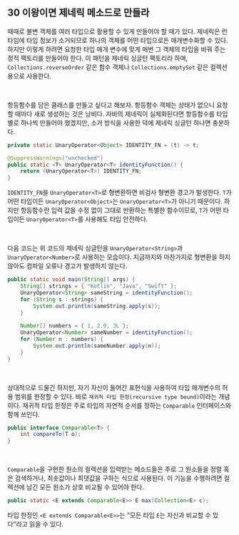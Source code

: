 ## 30 이왕이면 제네릭 메소드로 만들라

때때로 불변 객체를 여러 타입으로 활용할 수 있게 만들어야 할 때가 있다. 제네릭은 런타임에 타입 정보가 소거되므로 하나의 객체를 어떤 타입으로든 매개변수화할 수 있다. 하지만 이렇게 하려면 요청한 타입 매개 변수에 맞게 매번 그 객체의 타입을 바꿔 주는 정적 팩토리를 만들어야 한다. 이 패턴을 제네릭 싱글턴 팩토리라 하며, `Collections.reverseOrder` 같은 함수 객체나 `Collections.emptySet` 같은 컬렉션용으로 사용한다.

<br />

항등함수를 담은 클래스를 만들고 싶다고 해보자. 항등함수 객체는 상태가 없으니 요청할 때마다 새로 생성하는 것은 낭비다. 자바의 제네릭이 실체화된다면 항등함수를 타입별로 하나씩 만들어야 했겠지만, 소거 방식을 사용한 덕에 제네릭 싱글턴 하나면 충분하다.

```java
private static UnaryOperator<Object> IDENTITY_FN = (t) -> t;

@SuppressWarnings("unchecked")
public static <T> UnaryOperator<T> identityFunction() {
    return (UnaryOperator<T>) IDENTITY_FN;
}
```

`IDENTITY_FN`을 `UnaryOperator<T>`로 형변환하면 비검사 형변환 경고가 발생한다. `T`가 어떤 타입이든 `UnaryOperator<Object>`는 `UnaryOperator<T>`가 아니기 때문이다. 하지만 항등함수란 입력 값을 수정 없이 그대로 반환하는 특별한 함수이므로, `T`가 어떤 타입이든 `UnaryOperator<T>`를 사용해도 타입 안전하다.

<br />

다음 코드는 위 코드의 제네릭 싱글턴을 `UnaryOperator<String>`과 `UnaryOperator<Number>`로 사용하는 모습이다. 지금까지와 마찬가지로 형변환을 하지 않아도 컴파일 오류나 경고가 발생하지 않는다.

```java
public static void main(String[] args) {
    String[] strings = { "Kotlin", "Java", "Swift" };
    UnaryOperator<String> sameString = identityFunction();
    for (String s : strings) {
        System.out.println(sameString.apply(s));
    }
    
    Number[] numbers = { 1, 2.0, 3L };
    UnaryOperator<Number> sameNumber = identityFunction();
    for (Number n : numbers) {
        System.out.println(sameNumber.apply(n));
    }
}
```

<br />

상대적으로 드물긴 하지만, 자기 자신이 들어간 표현식을 사용하여 타입 매개변수의 허용 범위를 한정할 수 있다. 바로 `재귀적 타입 한정(recursive type bound)`이라는 개념이다. 재귀적 타입 한정은 주로 타입의 자연적 순서를 정하는 `Comparable` 인터페이스와 함께 쓰인다.

```java
public interface Comparable<T> {
    int compareTo(T o);
}
```

<br />

`Comparable`을 구현한 원소의 컬렉션을 입력받는 메소드들은 주로 그 원소들을 정렬 혹은 검색하거나, 최솟값이나 최댓값을 구하는 식으로 사용된다. 이 기능을 수행하려면 컬렉션에 남긴 모든 원소가 상호 비교될 수 있어야 한다.

```java
public static <E extends Comparable<E>> E max(Collection<E> c);
```

타입 한정인 `<E extends Comparable<E>>`는 "모든 타입 `E`는 자신과 비교할 수 있다"라고 읽을 수 있다.